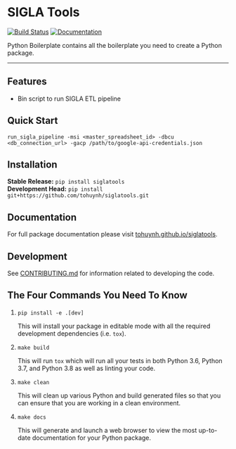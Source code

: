 # SIGLA Tools

[![Build Status](https://github.com/tohuynh/siglatools/workflows/Build%20Master/badge.svg)](https://github.com/tohuynh/siglatools/actions)
[![Documentation](https://github.com/tohuynh/siglatools/workflows/Documentation/badge.svg)](https://tohuynh.github.io/siglatools)

Python Boilerplate contains all the boilerplate you need to create a Python package.

---

## Features
* Bin script to run SIGLA ETL pipeline

## Quick Start
```
run_sigla_pipeline -msi <master_spreadsheet_id> -dbcu <db_connection_url> -gacp /path/to/google-api-credentials.json
```

## Installation
**Stable Release:** `pip install siglatools`<br>
**Development Head:** `pip install git+https://github.com/tohuynh/siglatools.git`

## Documentation
For full package documentation please visit [tohuynh.github.io/siglatools](https://tohuynh.github.io/siglatools).

## Development
See [CONTRIBUTING.md](CONTRIBUTING.md) for information related to developing the code.

## The Four Commands You Need To Know
1. `pip install -e .[dev]`

    This will install your package in editable mode with all the required development dependencies (i.e. `tox`).

2. `make build`

    This will run `tox` which will run all your tests in both Python 3.6, Python 3.7, and Python 3.8 as well as linting
    your code.

3. `make clean`

    This will clean up various Python and build generated files so that you can ensure that you are working in a clean
    environment.

4. `make docs`

    This will generate and launch a web browser to view the most up-to-date documentation for your Python package.
